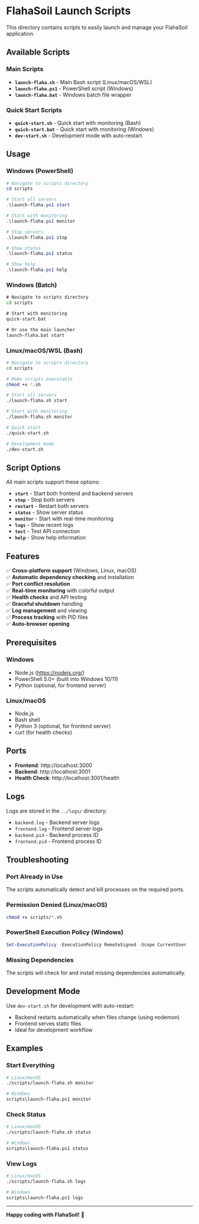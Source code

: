<!-- @format -->

# FlahaSoil Launch Scripts

This directory contains scripts to easily launch and manage your FlahaSoil application.

## Available Scripts

### Main Scripts

- **`launch-flaha.sh`** - Main Bash script (Linux/macOS/WSL)
- **`launch-flaha.ps1`** - PowerShell script (Windows)
- **`launch-flaha.bat`** - Windows batch file wrapper

### Quick Start Scripts

- **`quick-start.sh`** - Quick start with monitoring (Bash)
- **`quick-start.bat`** - Quick start with monitoring (Windows)
- **`dev-start.sh`** - Development mode with auto-restart

## Usage

### Windows (PowerShell)

```powershell
# Navigate to scripts directory
cd scripts

# Start all servers
.\launch-flaha.ps1 start

# Start with monitoring
.\launch-flaha.ps1 monitor

# Stop servers
.\launch-flaha.ps1 stop

# Show status
.\launch-flaha.ps1 status

# Show help
.\launch-flaha.ps1 help
```

### Windows (Batch)

```cmd
# Navigate to scripts directory
cd scripts

# Start with monitoring
quick-start.bat

# Or use the main launcher
launch-flaha.bat start
```

### Linux/macOS/WSL (Bash)

```bash
# Navigate to scripts directory
cd scripts

# Make scripts executable
chmod +x *.sh

# Start all servers
./launch-flaha.sh start

# Start with monitoring
./launch-flaha.sh monitor

# Quick start
./quick-start.sh

# Development mode
./dev-start.sh
```

## Script Options

All main scripts support these options:

- **`start`** - Start both frontend and backend servers
- **`stop`** - Stop both servers
- **`restart`** - Restart both servers
- **`status`** - Show server status
- **`monitor`** - Start with real-time monitoring
- **`logs`** - Show recent logs
- **`test`** - Test API connection
- **`help`** - Show help information

## Features

✅ **Cross-platform support** (Windows, Linux, macOS)  
✅ **Automatic dependency checking** and installation  
✅ **Port conflict resolution**  
✅ **Real-time monitoring** with colorful output  
✅ **Health checks** and API testing  
✅ **Graceful shutdown** handling  
✅ **Log management** and viewing  
✅ **Process tracking** with PID files  
✅ **Auto-browser opening**

## Prerequisites

### Windows

- Node.js (https://nodejs.org/)
- PowerShell 5.0+ (built into Windows 10/11)
- Python (optional, for frontend server)

### Linux/macOS

- Node.js
- Bash shell
- Python 3 (optional, for frontend server)
- curl (for health checks)

## Ports

- **Frontend**: http://localhost:3000
- **Backend**: http://localhost:3001
- **Health Check**: http://localhost:3001/health

## Logs

Logs are stored in the `../logs/` directory:

- `backend.log` - Backend server logs
- `frontend.log` - Frontend server logs
- `backend.pid` - Backend process ID
- `frontend.pid` - Frontend process ID

## Troubleshooting

### Port Already in Use

The scripts automatically detect and kill processes on the required ports.

### Permission Denied (Linux/macOS)

```bash
chmod +x scripts/*.sh
```

### PowerShell Execution Policy (Windows)

```powershell
Set-ExecutionPolicy -ExecutionPolicy RemoteSigned -Scope CurrentUser
```

### Missing Dependencies

The scripts will check for and install missing dependencies automatically.

## Development Mode

Use `dev-start.sh` for development with auto-restart:

- Backend restarts automatically when files change (using nodemon)
- Frontend serves static files
- Ideal for development workflow

## Examples

### Start Everything

```bash
# Linux/macOS
./scripts/launch-flaha.sh monitor

# Windows
scripts\launch-flaha.ps1 monitor
```

### Check Status

```bash
# Linux/macOS
./scripts/launch-flaha.sh status

# Windows
scripts\launch-flaha.ps1 status
```

### View Logs

```bash
# Linux/macOS
./scripts/launch-flaha.sh logs

# Windows
scripts\launch-flaha.ps1 logs
```

---

**Happy coding with FlahaSoil!** 🌱

